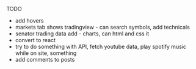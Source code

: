 TODO 
- add hovers
- markets tab shows tradingview - can search symbols, add technicals
- senator trading data add - charts, can html and css it
- convert to react 
- try to do something with API, fetch youtube data, play spotify music while on site, something
- add comments to posts